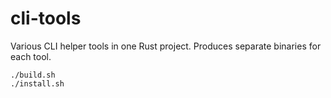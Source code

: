 # cli-tools

Various CLI helper tools in one Rust project.
Produces separate binaries for each tool.

```shell
./build.sh
./install.sh
```
